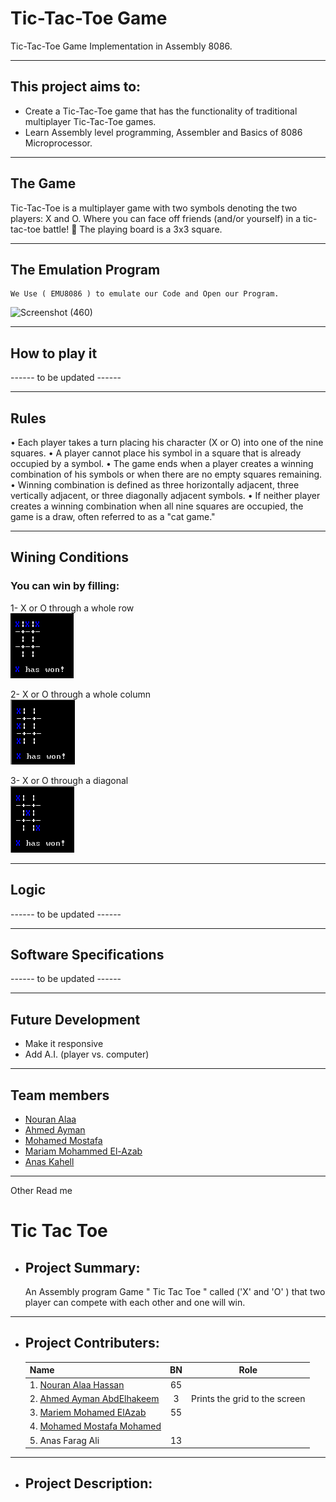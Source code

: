 # Tic-Tac-Toe Game
Tic-Tac-Toe Game Implementation in Assembly 8086.

* * *

## This project aims to:
* Create a Tic-Tac-Toe game that has the functionality of traditional multiplayer Tic-Tac-Toe games.
* Learn Assembly level programming, Assembler and Basics of 8086 Microprocessor.

* * *

## The Game

Tic-Tac-Toe is a multiplayer game with two symbols denoting the two players: X and O. Where you can face off friends (and/or yourself) in a tic-tac-toe battle! 💪 
The playing board is a 3x3 square.

* * *

## The Emulation Program 
    We Use ( EMU8086 ) to emulate our Code and Open our Program. 
 ![Screenshot (460)](https://user-images.githubusercontent.com/66433551/148337632-0a360c81-d301-4b26-a714-fee8858b2047.png)   
 
* * *


## How to play it

------ to be updated ------

* * *

## Rules

• Each player takes a turn placing his character (X or O) into one of the nine squares. 
• A player cannot place his symbol in a square that is already occupied by a symbol. 
• The game ends when a player creates a winning combination of his symbols or when there are no empty squares remaining. 
• Winning combination is defined as three horizontally adjacent, three vertically adjacent, or three diagonally adjacent symbols. 
• If neither player creates a winning combination when all nine squares are occupied, the game is a draw, often referred to as a "cat game."

* * *

## Wining Conditions

### You can win by filling:
1- X or O through a whole row <br />
![Rows](https://github.com/Nouran-Alaa/Tic-Tac-Toe_MP_Project/blob/master/Media/Rows.gif) <br />

2- X or O through a whole column <br />
![Columns](https://github.com/Nouran-Alaa/Tic-Tac-Toe_MP_Project/blob/master/Media/Columns.gif) <br />

3- X or O through a diagonal <br />
![Diagonals](https://github.com/Nouran-Alaa/Tic-Tac-Toe_MP_Project/blob/master/Media/Diagonals.gif) 

* * *

## Logic

------ to be updated ------

* * *

## Software Specifications

------ to be updated ------

* * *

## Future Development

* Make it responsive
* Add A.I. (player vs. computer)

* * *

## Team members
- [Nouran Alaa](https://github.com/Nouran-Alaa)
- [Ahmed Ayman](https://github.com/ahmedayman9)
- [Mohamed Mostafa](https://github.com/mahmedMostafa)
- [Mariam Mohammed El-Azab](https://github.com/maryamazab)
- [Anas Kahell](https://github.com/AnasKahell)

* * *






Other Read me 



# <strong>Tic Tac Toe</strong>
* ## Project Summary: 
    An Assembly program Game " Tic Tac Toe " called ('X' and 'O' ) that two player can compete with each other and one will win.
    
* * *


* ## Project Contributers:
	|Name|BN|Role|
    |:---|:--:|:--:|
    |1. [Nouran Alaa Hassan](https://github.com/Nouran-Alaa) |65|                |
    |2. [Ahmed Ayman AbdElhakeem](https://github.com/ahmedayman9) |3|Prints the grid to the screen|
    |3. [Mariem Mohamed ElAzab](https://github.com/maryamazab) |55|             |
    |4. [Mohamed Mostafa Mohamed](https://github.com/mahmedMostafa) |     |  |
    |5. Anas Farag Ali |13|    |
    
* * *





* ## Project Description:
     
